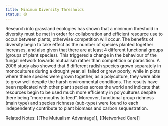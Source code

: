 ```yaml
---
title: Minimum Diversity Thresholds 
status: 🟡
---
```


Research into grassland ecologies has shown that a minimum threshold in diversity must be met in order for collaboration and efficient resource use to occur between plants, otherwise competition will occur. The benefits of diversity begin to take effect as the number of species planted together increases, and also given that there are at least 4 different functional groups (groups of plant species). This triggered a change in the behaviour of the fungal network towards mutualism rather than competition or parasitism. A 2006 study also showed that 8 different radish species grown separately in monocultures during a drought year, all failed or grew poorly, while in plots where these species were grown together, as a polyculture, they were able to grow well despite the harsh environmental conditions. The results have been replicated with other plant species across the world and indicate that resources begin to be used much more efficiently in polycultures despite there being “more mouths to feed”. Moreover, functional group richness (main type) and species richness (sub-type) were found to each independently contribute to plant biomass and carbon sequestration.

Related Notes: [[The Mutualism Advantage]], [[Networked Care]]